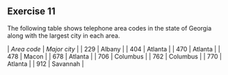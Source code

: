 ## Exercise 11
The following table shows telephone area codes in the state of Georgia along with the largest city in each area.

| *Area code* | *Major city* |
| 229 | Albany |
| 404 | Atlanta |
| 470 | Atlanta |
| 478 | Macon |
| 678 | Atlanta |
| 706 | Columbus |
| 762 | Columbus |
| 770 | Atlanta |
| 912 | Savannah |